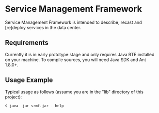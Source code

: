 Service Management Framework
============================

Service Management Framework is intended to describe, recast and [re]deploy services in the data center.

Requirements
------------

Currently it is in early prototype stage and only requires Java RTE installed on your machine. To compile sources, you will need Java SDK and Ant 1.8.0+.

Usage Example
-------------

Typical usage as follows (assume you are in the "lib" directory of this project):

    $ java -jar srmf.jar --help


